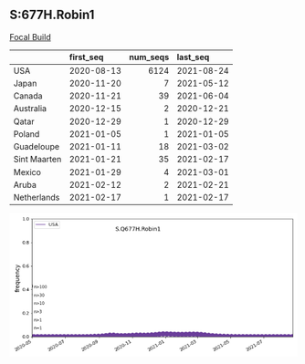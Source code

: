 

## S:677H.Robin1
[Focal Build](https://nextstrain.org/groups/neherlab/ncov/S.Q677H.Robin1?f_country=USA)

|              | first_seq   |   num_seqs | last_seq   |
|:-------------|:------------|-----------:|:-----------|
| USA          | 2020-08-13  |       6124 | 2021-08-24 |
| Japan        | 2020-11-20  |          7 | 2021-05-12 |
| Canada       | 2020-11-21  |         39 | 2021-06-04 |
| Australia    | 2020-12-15  |          2 | 2020-12-21 |
| Qatar        | 2020-12-29  |          1 | 2020-12-29 |
| Poland       | 2021-01-05  |          1 | 2021-01-05 |
| Guadeloupe   | 2021-01-11  |         18 | 2021-03-02 |
| Sint Maarten | 2021-01-21  |         35 | 2021-02-17 |
| Mexico       | 2021-01-29  |          4 | 2021-03-01 |
| Aruba        | 2021-02-12  |          2 | 2021-02-21 |
| Netherlands  | 2021-02-17  |          1 | 2021-02-17 |

![Overall trends S.Q677H.Robin1](/overall_trends_figures/overall_trends_S.Q677H.Robin1.png)